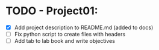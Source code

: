 TODO - Project01:
=================

* [x] Add project description to README.md (added to docs)
* [ ] Fix python script to create files with headers
* [ ] Add tab to lab book and write objectives
